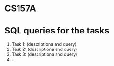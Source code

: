 # CS157A
# SQL queries for the tasks
1. Task 1: (descriptiona and query)
2. Task 2: (descriptiona and query)
3. Task 3: (descriptiona and query)
4. ...
